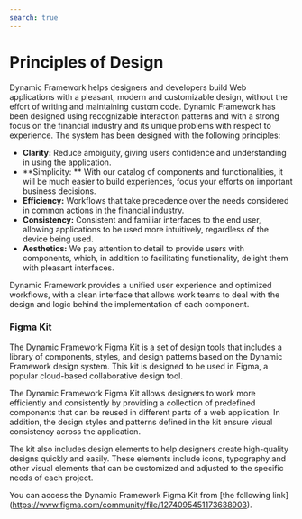 ```yaml
---
search: true
---
```


# Principles of Design

Dynamic Framework helps designers and developers build Web applications with a pleasant, modern and customizable design, without the effort of writing and maintaining custom code. Dynamic Framework has been designed using recognizable interaction patterns and with a strong focus on the financial industry and its unique problems with respect to experience. The system has been designed with the following principles:
- **Clarity:** Reduce ambiguity, giving users confidence and understanding in using the application.
- **Simplicity: ** With our catalog of components and functionalities, it will be much easier to build experiences, focus your efforts on important business decisions.
- **Efficiency:** Workflows that take precedence over the needs considered in common actions in the financial industry.
- **Consistency:** Consistent and familiar interfaces to the end user, allowing applications to be used more intuitively, regardless of the device being used.
- **Aesthetics:** We pay attention to detail to provide users with components, which, in addition to facilitating functionality, delight them with pleasant interfaces.

Dynamic Framework provides a unified user experience and optimized workflows, with a clean interface that allows work teams to deal with the design and logic behind the implementation of each component.


### Figma Kit
The Dynamic Framework Figma Kit is a set of design tools that includes a library of components, styles, and design patterns based on the Dynamic Framework design system. This kit is designed to be used in Figma, a popular cloud-based collaborative design tool.

The Dynamic Framework Figma Kit allows designers to work more efficiently and consistently by providing a collection of predefined components that can be reused in different parts of a web application. In addition, the design styles and patterns defined in the kit ensure visual consistency across the application.

The kit also includes design elements to help designers create high-quality designs quickly and easily. These elements include icons, typography and other visual elements that can be customized and adjusted to the specific needs of each project.

You can access the Dynamic Framework Figma Kit from [the following link] (https://www.figma.com/community/file/1274095451173638903).
